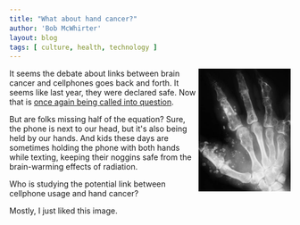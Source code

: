 ```yaml
---
title: "What about hand cancer?"
author: 'Bob McWhirter'
layout: blog
tags: [ culture, health, technology ]
---
```

<img width="165" height="220" align="right" title="Hand Cancer" id="image133" alt="Hand Cancer" src="/blog/assets/handXs.jpg"/>It seems the debate about links between brain cancer and cellphones goes back and forth.  It seems like last year, they were declared safe.  Now that is <a title="Cellphone Cancer Article" href="http://gizmodo.com/gadgets/cellphones/yet-another-study-cellphones-could-be-as-dangerous-as-cigarettes-230365.php">once again being called into question</a>.

But are folks missing half of the equation?  Sure, the phone is next to our head, but it's also being held by our hands.  And kids these days are sometimes holding the phone with both hands while texting, keeping their noggins safe from the brain-warming effects of radiation.

Who is studying the potential link between cellphone usage and hand cancer?

Mostly, I just liked this image.
